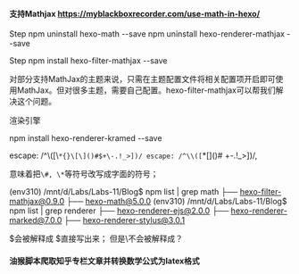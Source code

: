 #### 支持Mathjax https://myblackboxrecorder.com/use-math-in-hexo/

Step
npm uninstall hexo-math --save
npm uninstall hexo-renderer-mathjax --save

Step
npm install hexo-filter-mathjax --save

对部分支持MathJax的主题来说，只需在主题配置文件将相关配置项开启即可使用MathJax。但对很多主题，需要自己配置。hexo-filter-mathjax可以帮我们解决这个问题。


渲染引擎

npm install hexo-renderer-kramed --save

escape: 
/^\\([\\`*{}\[\]()#$+\-.!_>])/
escape:
/^\\([`*\[\]()# +\-.!_>])/,

意味着把`\#, \*`等符号改写成字面的符号；

(env310) /mnt/d/Labs/Labs-11/Blog$ npm list | grep math
├── hexo-filter-mathjax@0.9.0
├── hexo-math@5.0.0
(env310) /mnt/d/Labs/Labs-11/Blog$ npm list | grep renderer
├── hexo-renderer-ejs@2.0.0
├── hexo-renderer-marked@7.0.0
├── hexo-renderer-stylus@3.0.1

\$会被解释成 $直接写出来；
但是\\不会被解释成？

#### 油猴脚本爬取知乎专栏文章并转换数学公式为latex格式
